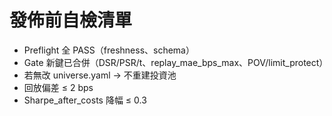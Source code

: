 # 發佈前自檢清單
- Preflight 全 PASS（freshness、schema）
- Gate 新鍵已合併（DSR/PSR/t、replay_mae_bps_max、POV/limit_protect）
- 若無改 universe.yaml → 不重建投資池
- 回放偏差 ≤ 2 bps
- Sharpe_after_costs 降幅 ≤ 0.3
